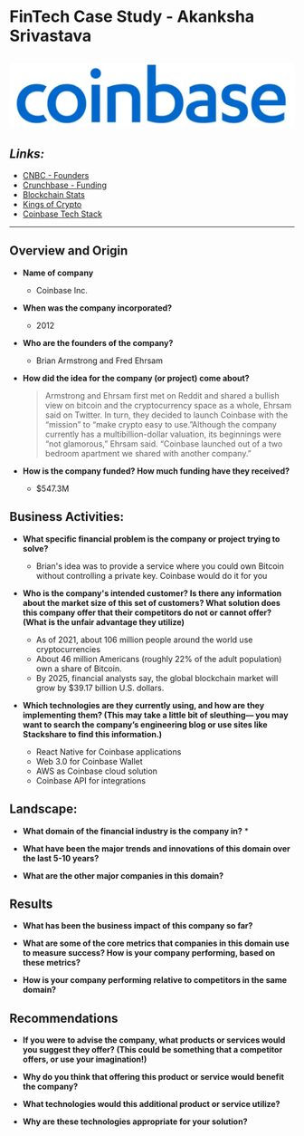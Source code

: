 # FinTech Case Study - Akanksha Srivastava
!["FILE NOT FOUND"](~/../Assets/coinbaselogo.png)
---
## ***Links:***
* [CNBC - Founders](https://www.cnbc.com/2021/04/14/coinbase-co-founders-launched-when-a-bitcoin-btc-was-worth-6.html)
* [Crunchbase - Funding](https://www.crunchbase.com/organization/coinbase/company_financials)
* [Blockchain Stats](https://explodingtopics.com/blog/blockchain-stats)
* [Kings of Crypto](https://www.google.com/books/edition/_/0vDcDwAAQBAJ?hl=en&gbpv=1&pg=PT9&dq=Brian+armstrong+and+Fred+Ehrsam)
* [Coinbase Tech Stack](https://surf.dev/coinbase-tech-stack-technologies-that-power-the-cryptocurrency-platform/)
---
## Overview and Origin

* **Name of company**
    * <span style ="font-size:18;"> Coinbase Inc. </span>   
* **When was the company incorporated?**
    * <span style ="font-size:18;"> 2012 </span>
* **Who are the founders of the company?**  
    * <span style ="font-size:18;"> Brian Armstrong and Fred Ehrsam </span>
* **How did the idea for the company (or project) come about?**  
    > <span style ="font-size:18;"> Armstrong and Ehrsam first met on Reddit and shared a bullish view on bitcoin and the cryptocurrency space as a whole, Ehrsam said on Twitter. In turn, they decided to launch Coinbase with the “mission” to “make crypto easy to use.”Although the company currently has a multibillion-dollar valuation, its beginnings were “not glamorous,” Ehrsam said. “Coinbase launched out of a two bedroom apartment we shared with another company.” </span>

* **How is the company funded? How much funding have they received?**
    * <span style ="font-size:18;">$547.3M</span>

## Business Activities:

* **What specific financial problem is the company or project trying to solve?**
    * <span style ="font-size:18;"> Brian's idea was to provide a service where you could own Bitcoin without controlling a private key. Coinbase would do it for you </span>

* **Who is the company's intended customer? Is there any information about the market size of this set of customers? What solution does this company offer that their competitors do not or cannot offer? (What is the unfair advantage they utilize)**
    * <span style ="font-size:18;">As of 2021, about 106 million people around the world use cryptocurrencies
    * <span style ="font-size:18;">About 46 million Americans (roughly 22% of the adult population) own a share of Bitcoin.
    * <span style ="font-size:18;">By 2025, financial analysts say, the global blockchain market will grow by $39.17 billion U.S. dollars.</span>
* **Which technologies are they currently using, and how are they implementing them? (This may take a little bit of sleuthing–– you may want to search the company’s engineering blog or use sites like Stackshare to find this information.)** 
    * <span style ="font-size:18;">React Native for Coinbase applications
    * <span style ="font-size:18;">Web 3.0 for Coinbase Wallet
    * <span style ="font-size:18;">AWS as Coinbase cloud solution
    * <span style ="font-size:18;">Coinbase API for integrations 
</span>

## Landscape:

* **What domain of the financial industry is the company in?**
    * 
* **What have been the major trends and innovations of this domain over the last 5-10 years?**

* **What are the other major companies in this domain?**


## Results

* **What has been the business impact of this company so far?**

* **What are some of the core metrics that companies in this domain use to measure success? How is your company performing, based on these metrics?**

* **How is your company performing relative to competitors in the same domain?**


## Recommendations

* **If you were to advise the company, what products or services would you suggest they offer? (This could be something that a competitor offers, or use your imagination!)**

* **Why do you think that offering this product or service would benefit the company?**

* **What technologies would this additional product or service utilize?**

* **Why are these technologies appropriate for your solution?**